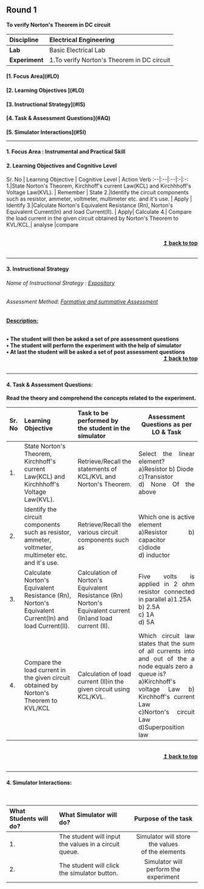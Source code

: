 ## Round 1
<p align="center">

<b>To verify Norton's Theorem in DC circuit </b> <a name="top"></a> <br>
</p>

<b>Discipline | </b> Electrical Engineering
:--|:--|
<b> Lab</b> | Basic Electrical Lab
<b> Experiment</b>|1.To verify Norton's Theorem in DC circuit 


<h4> [1. Focus Area](#LO)
<h4> [2. Learning Objectives ](#LO)
<h4> [3. Instructional Strategy](#IS)
<h4> [4. Task & Assessment Questions](#AQ)
<h4> [5. Simulator Interactions](#SI)
<hr>

<a name="LO"></a>
#### 1. Focus Area : Instrumental and Practical Skill 
#### 2. Learning Objectives and Cognitive Level


Sr. No |	Learning Objective	| Cognitive Level | Action Verb
:--|:--|:--|:-|:-:
1.|State Norton's Theorem, Kirchhoff's current Law(KCL) and Kirchhhoff's Voltage Law(KVL). |  Remember |  State
2.|Identify the circuit components such as resistor, ammeter, voltmeter, multimeter etc. and it's use. | Apply  | Identify
3.|Calculate Norton's Equivalent Resistance (Rn), Norton's Equivalent Current(In) and load Current(Il). | Apply|  Calculate
4.| Compare the load  current in the given circuit obtained by Norton's Theorem to KVL/KCL.|  analyse   |compare




<br/>
<div align="right">
    <b><a href="#top">↥ back to top</a></b>
</div>
<br/>
<hr>

<a name="IS"></a>
#### 3. Instructional Strategy
###### Name of Instructional Strategy  :     <u> Expository </u>
###### Assessment Method: <u>Formative and summative Assessment</u>

<u> <b>Description: </u>
<br>
 <div align="justify"> 
<br>
•	The student will then be asked a set of pre assessment questions <br>
•       The student will perform the experiment with the help of simulator <br>
•       At last the student will be asked a set of post assessment questions <br>

<div align="right">
    <b><a href="#top">↥ back to top</a></b>
</div>
<br/>
<hr>

<a name="AQ"></a>
#### 4. Task & Assessment Questions:

Read the theory and comprehend the concepts related to the experiment.
<br>

Sr. No |	Learning Objective	| Task to be performed by <br> the student  in the simulator | Assessment Questions as per LO & Task
:--|:--|:--|:-:
1.|State Norton's Theorem, Kirchhoff's current Law(KCL) and Kirchhhoff's Voltage Law(KVL). | Retrieve/Recall the statements of KCL/KVL and Norton's Theorem. | <div align="justify"> Select the linear element?<br> a)Resistor       b) Diode        <br> c)Transistor                 <br>    d) None Of the above
2.|Identify the circuit components such as resistor, ammeter, voltmeter, multimeter etc. and it's use. | Retrieve/Recall the various circuit components such as   | <div align="justify">Which one is active element <br> a)Resistor   b) capacitor<br> c)diode   <br> d) inductor
3.|Calculate Norton's Equivalent Resistance (Rn), Norton's Equivalent Current(In) and load Current(Il). | Calculation of Norton's Equivalent Resistance (Rn) Norton's Equivalent current (In)and load current (Il). |<div align="justify"> Five volts is applied in 2 ohm resistor connected in parallel a)1.25A <br>  b) 2.5A  <br> c) 1A  <br>  d) 5A
4.| Compare the load  current in the given circuit obtained by Norton's Theorem to KVL/KCL | Calculation of load current (Il)in the given circuit using KCL/KVL. |<div align="justify"> Which circuit law states that the sum of all currents into and out of the a node equals zero a <br> queue is? <br> a)Kirchhoff's voltage Law  b) Kirchhoff's current Law<br> c)Norton's circuit Law   d)Superposition law



 <br/>
<div align="right">
    <b><a href="#top">↥ back to top</a></b>
</div>
<br/>
<hr>

<a name="SI"></a>

#### 4. Simulator Interactions:
<br>

What Students will do? |	What Simulator will do?	| Purpose of the task
:--|:--|:-:
1. | The student will input the values in a circuit <br> queue. | Simulator will store the values <br> of the elements| <div align="justify"> Student will be able to find the values of norton resistance and norton current <br> a queue
2. | The student will click the simulator button. | Simulator will perform the experiment| <div align="justify"> Student will learn how the norton's theorem work <br> queue

